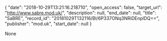 {
  "date": "2018-10-29T13:21:16.218710", 
  "open_access": false, 
  "target_url": "http://www.sabre.mod.uk/", 
  "description": null, 
  "end_date": null, 
  "title": "SaBRE", 
  "record_id": "20181029T132116/Bl/6P337ONq3NRiDEnplDQ==", 
  "publisher": "mod.uk", 
  "start_date": null
}

None